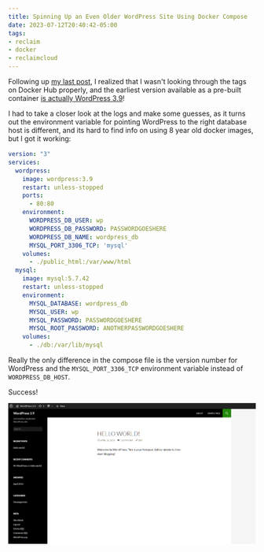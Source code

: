 ```yaml
---
title: Spinning Up an Even Older WordPress Site Using Docker Compose
date: 2023-07-12T20:40:42-05:00
tags:
- reclaim
- docker
- reclaimcloud
---
```


Following up [my last post](/spinning-up-a-pretty-old-wp-site-using-docker-compose/), I realized that I wasn't looking through the tags on Docker Hub properly, and the earliest version available as a pre-built container [is actually WordPress 3.9](https://hub.docker.com/_/wordpress/tags?page=1&ordering=-last_updated)!

I had to take a closer look at the logs and make some guesses, as it turns out the environment variable for pointing WordPress to the right database host is different, and its hard to find info on using 8 year old docker images, but I got it working:

```yaml
version: "3"
services:
  wordpress:
    image: wordpress:3.9
    restart: unless-stopped
    ports:
      - 80:80
    environment:
      WORDPRESS_DB_USER: wp
      WORDPRESS_DB_PASSWORD: PASSWORDGOESHERE
      WORDPRESS_DB_NAME: wordpress_db
      MYSQL_PORT_3306_TCP: 'mysql'
    volumes:
      - ./public_html:/var/www/html
  mysql:
    image: mysql:5.7.42
    restart: unless-stopped
    environment:
      MYSQL_DATABASE: wordpress_db
      MYSQL_USER: wp
      MYSQL_PASSWORD: PASSWORDGOESHERE
      MYSQL_ROOT_PASSWORD: ANOTHERPASSWORDGOESHERE
    volumes:
      - ./db:/var/lib/mysql

```

Really the only difference in the compose file is the version number for WordPress and the `MYSQL_PORT_3306_TCP`  environment variable instead of  `WORDPRESS_DB_HOST`.

Success!

![](wordpress39.png)